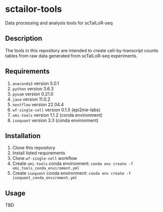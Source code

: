 # sctailor-tools
Data processing and analysis tools for scTaILoR-seq

## Description
The tools in this repository are intended to create cell-by-transcript counts tables from raw data generated from scTaILoR-seq experiments.

## Requirements
1) `anaconda3` version 5.0.1
2) `python` version 3.6.3
3) `pysam` version 0.21.0
4) `java` version 11.0.2
5) `nextflow` version 22.04.4
8) `wf-single-cell` version 0.1.5 (epi2me-labs)
9) `umi-tools` version 1.1.2 (conda environment)
10) `isoquant` version 3.3 (conda environment)

## Installation
1) Clone this repository
2) Install listed requirements
3) Clone `wf-single-cell` workflow
4) Create `umi-tools` conda environment: `conda env create -f umi_tools_conda_enviroment.yml`
5) Create `isoquant` conda environment: `conda env create -f isoquant_conda_enviroment.yml`

## Usage
TBD
